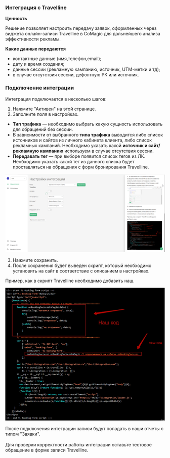 ### Интеграция с Travelline <br />

**Ценность**   <br />

Решение позволяет настроить передачу заявок, оформленных через виджета онлайн-записи Travelline в CoMagic для дальнейшего анализа эффективности рекламы. <br />

 **Какие данные передаются**     <br />
  
- контактные данные (имя,телефон,email);
- дату и время создания;
- данные сессии (рекламную кампанию, источник, UTM-метки и тд);
- в случае отсутствия сессии, дефолтную РК или источник. <br /> 


### Подключение интеграции  <br />

Интеграция подключается в несколько шагов: <br />

1. Нажмите "Активен" на этой странице. <br />
2. Заполните поля в настройках.  <br />

- **Тип трафика** — необходимо выбрать какую сущность использовать для обращений без сессии. <br />  
- В зависимости от выбранного **типа трафика** выводится либо список источников и сайтов  из личного кабинета клиента, либо список рекламных кампаний. Необходимо указать какой **источник и сайт/рекламную кампанию** используем в случае отсутствия сессии.<br /> 
- **Передавать тег** — при выборе появится список тегов из ЛК. Необходимо указать какой тег из данного списка будет проставляться на обращения с форм бронирования Travelline.  <br />  
 
![image](travelline_rk.gif)
 <br />  
 
3. Нажмите сохранить.  <br />  
4. После сохранения будет выведен скрипт, который необходимо установить на сайт в соответствие с описанием в настройках.  <br />  

Пример, как в скрипт Travelline необходимо добавить наш.  <br />  

![image](travelline_2.png)

После подключения интеграции записи будут попадать в наши отчеты с типом "Заявки". <br />  
Для проверки корректности работы интеграции оставьте тестовое обращение в форме записи Travelline.


